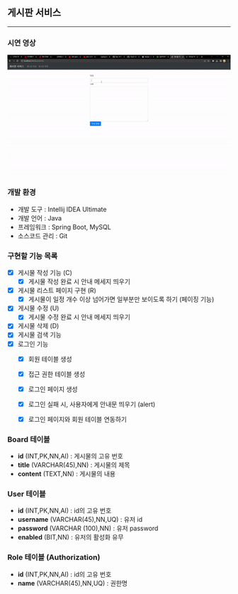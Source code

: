 ## 게시판 서비스

---

### 시연 영상
![메인페이지 프로토타입](Document/BoardService.gif)

### 개발 환경
* 개발 도구 : Intellij IDEA Ultimate
* 개발 언어 : Java
* 프레임워크 : Spring Boot, MySQL
* 소스코드 관리 : Git


### 구현할 기능 목록

- [X] 게시물 작성 기능 (C) 
  - [X] 게시물 작성 완료 시 안내 메세지 띄우기
- [X] 게시물 리스트 페이지 구현 (R)  
    - [X] 게시물이 일정 개수 이상 넘어가면 일부분만 보이도록 하기 (페이징 기능)
- [X] 게시물 수정 (U)
  - [X] 게시물 수정 완료 시 안내 메세지 띄우기 
- [X] 게시물 삭제 (D)
- [X] 게시물 검색 기능
- [X] 로그인 기능
  - [X] 회원 테이블 생성
  - [X] 접근 권한 테이블 생성
  - [X] 로그인 페이지 생성
  - [X] 로그인 실패 시, 사용자에게 안내문 띄우기 (alert)
  - [X] 로그인 페이지와 회원 테이블 연동하기


### Board 테이블
* **id** (INT,PK,NN,AI) : 게시물의 고유 번호
* **title** (VARCHAR(45),NN) : 게시물의 제목
* **content** (TEXT,NN) : 게시물의 내용

### User 테이블
* **id** (INT,PK,NN,AI) : id의 고유 번호
* **username** (VARCHAR(45),NN,UQ) : 유저 id
* **password** (VARCHAR (100),NN) : 유저 password
* **enabled** (BIT,NN) : 유저의 활성화 유무

### Role 테이블 (Authorization)
* **id** (INT,PK,NN,AI) : id의 고유 번호
* **name** (VARCHAR(45),NN,UQ) : 권한명

